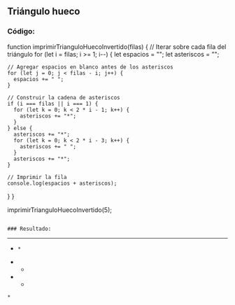 

## Triángulo hueco


### Código: 
function imprimirTrianguloHuecoInvertido(filas) {
  // Iterar sobre cada fila del triángulo
  for (let i = filas; i >= 1; i--) {
    let espacios = "";
    let asteriscos = "";

    // Agregar espacios en blanco antes de los asteriscos
    for (let j = 0; j < filas - i; j++) {
      espacios += " ";
    }

    // Construir la cadena de asteriscos
    if (i === filas || i === 1) {
      for (let k = 0; k < 2 * i - 1; k++) {
        asteriscos += "*";
      }
    } else {
      asteriscos += "*";
      for (let k = 0; k < 2 * i - 3; k++) {
        asteriscos += " ";
      }
      asteriscos += "*";
    }

    // Imprimir la fila
    console.log(espacios + asteriscos);
  }
}


imprimirTrianguloHuecoInvertido(5);
```

### Resultado:

```
*********
 *     *
  *   *
   * *
    *
```
